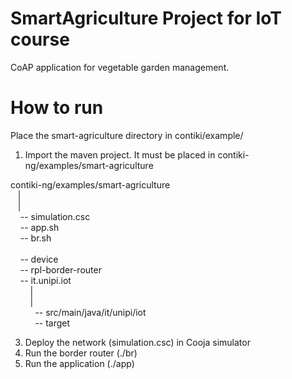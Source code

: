 # SmartAgriculture Project for IoT course
CoAP application for vegetable garden management. 


# How to run
Place the smart-agriculture directory in contiki/example/
1) Import the maven project. It must be placed in contiki-ng/examples/smart-agriculture


<space>contiki-ng/examples/smart-agriculture <br />
&nbsp;&nbsp;&nbsp;| <br />
&nbsp;&nbsp;&nbsp;| <br />
&nbsp;&nbsp;&nbsp;&nbsp;-- simulation.csc <br />
&nbsp;&nbsp;&nbsp;&nbsp;-- app.sh <br />
&nbsp;&nbsp;&nbsp;&nbsp;-- br.sh <br />            
&nbsp;&nbsp;&nbsp;&nbsp;-- device <br />
&nbsp;&nbsp;&nbsp;&nbsp;-- rpl-border-router <br />
&nbsp;&nbsp;&nbsp;&nbsp;-- it.unipi.iot <br />
&nbsp;&nbsp;&nbsp;&nbsp;&nbsp;&nbsp;&nbsp;&nbsp;| <br />
&nbsp;&nbsp;&nbsp;&nbsp;&nbsp;&nbsp;&nbsp;&nbsp;| <br />
&nbsp;&nbsp;&nbsp;&nbsp;&nbsp;&nbsp;&nbsp;&nbsp;&nbsp;&nbsp;-- src/main/java/it/unipi/iot <br />
&nbsp;&nbsp;&nbsp;&nbsp;&nbsp;&nbsp;&nbsp;&nbsp;&nbsp;&nbsp;-- target <br />

            

3) Deploy the network (simulation.csc) in Cooja simulator
4) Run the border router (./br)
5) Run the application (./app)
